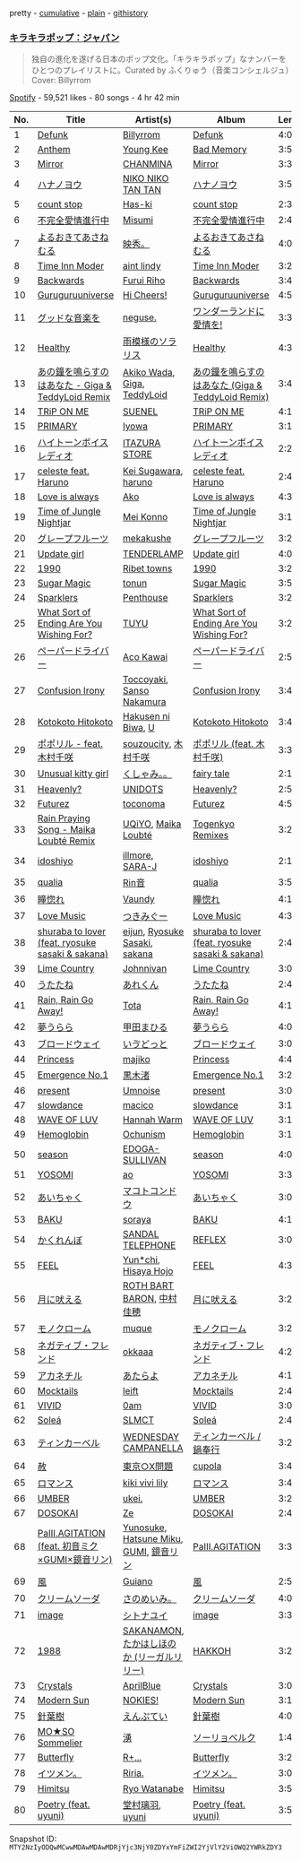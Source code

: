 pretty - [cumulative](/playlists/cumulative/37i9dQZF1DWVlypmfyCIGr.md) - [plain](/playlists/plain/37i9dQZF1DWVlypmfyCIGr) - [githistory](https://github.githistory.xyz/mackorone/spotify-playlist-archive/blob/main/playlists/plain/37i9dQZF1DWVlypmfyCIGr)

### [キラキラポップ：ジャパン](https://open.spotify.com/playlist/37i9dQZF1DWVlypmfyCIGr)

> 独自の進化を遂げる日本のポップ文化。「キラキラポップ」なナンバーをひとつのプレイリストに。Curated by ふくりゅう（音楽コンシェルジュ）Cover: Billyrrom

[Spotify](https://open.spotify.com/user/spotify) - 59,521 likes - 80 songs - 4 hr 42 min

| No. | Title | Artist(s) | Album | Length |
|---|---|---|---|---|
| 1 | [Defunk](https://open.spotify.com/track/4Sb2Ae3HEbu7m1EmZRzisq) | [Billyrrom](https://open.spotify.com/artist/7our8lu1Vk9CLnFEu3JEbc) | [Defunk](https://open.spotify.com/album/6SZGneGO90oAYw5SYYKG07) | 4:03 |
| 2 | [Anthem](https://open.spotify.com/track/6f1ukHvuOh7cLIW3M7A0tr) | [Young Kee](https://open.spotify.com/artist/4axCzBPNlQBLmcmlb6jt9a) | [Bad Memory](https://open.spotify.com/album/2vGchoZ44twGaG8FNzRDqR) | 3:52 |
| 3 | [Mirror](https://open.spotify.com/track/6tF5SVu63mcy3bxzqpTiap) | [CHANMINA](https://open.spotify.com/artist/2vjeuQwzSP5ErC1S41gONX) | [Mirror](https://open.spotify.com/album/5y2ZMwQ0HLRXW0Rsidiqws) | 3:31 |
| 4 | [ハナノヨウ](https://open.spotify.com/track/5WwC895TwQsdgxiH9qkuq5) | [NIKO NIKO TAN TAN](https://open.spotify.com/artist/1A6I0Pth32o41Soay7HhZb) | [ハナノヨウ](https://open.spotify.com/album/1NORsBbP4WjmIBG2P8OsCt) | 3:52 |
| 5 | [count stop](https://open.spotify.com/track/27z5h1bnDIhEL4m3FmCGfU) | [Has\-ki](https://open.spotify.com/artist/7pvleOZtwMfQPOkZ57czSA) | [count stop](https://open.spotify.com/album/4Rv8MZN01sLXegoGNxsgEz) | 2:31 |
| 6 | [不完全愛情進行中](https://open.spotify.com/track/1kccUSvGvxEt7tccnrfV4y) | [Misumi](https://open.spotify.com/artist/79WesJjDmCUqObjbE0mNyA) | [不完全愛情進行中](https://open.spotify.com/album/1FIf5JBEDDWxaqwvtCiRAM) | 2:41 |
| 7 | [よるおきてあさねむる](https://open.spotify.com/track/6DRaMkWwRgUzsFFPKR3uY3) | [映秀。](https://open.spotify.com/artist/5eqjGrtUd6Hed0ARBv4m0k) | [よるおきてあさねむる](https://open.spotify.com/album/5h1PfgxKzIg1GJNcjiPS4w) | 4:00 |
| 8 | [Time Inn Moder](https://open.spotify.com/track/1JvTJ0XrOzGRgFs3hF6AKb) | [aint lindy](https://open.spotify.com/artist/1fQGGKBMELqEeoBsoywDrC) | [Time Inn Moder](https://open.spotify.com/album/1GX6TYc90wKZM7Q3dJShdD) | 3:23 |
| 9 | [Backwards](https://open.spotify.com/track/1Z9bAkibAZQoHq7qRLySBu) | [Furui Riho](https://open.spotify.com/artist/6OgsusVzVrkzCvbXpv6GWh) | [Backwards](https://open.spotify.com/album/0AV6Vc6dnstWAOJpRnN25V) | 3:43 |
| 10 | [Guruguruuniverse](https://open.spotify.com/track/6P55aOEgSdtbSmerSgb8Qn) | [Hi Cheers!](https://open.spotify.com/artist/3FtZDTzCnJcwj722rHC53o) | [Guruguruuniverse](https://open.spotify.com/album/6l8hPNmilTKwxbDwcsCXEX) | 4:51 |
| 11 | [グッドな音楽を](https://open.spotify.com/track/2FNkUZUdx0PVTwtzBCoPTt) | [neguse.](https://open.spotify.com/artist/7jiFTNRWSw8zYgUj9wNJld) | [ワンダーランドに愛情を!](https://open.spotify.com/album/52s8JzniZA0dZA1D6sQOih) | 3:35 |
| 12 | [Healthy](https://open.spotify.com/track/4VDce1DBLniGNVPKvBIWFP) | [雨模様のソラリス](https://open.spotify.com/artist/5fCiDZLyLMqmm94bEl1eYc) | [Healthy](https://open.spotify.com/album/17lEuDC7tFB3sBnatUpCoP) | 4:35 |
| 13 | [あの鐘を鳴らすのはあなた \- Giga & TeddyLoid Remix](https://open.spotify.com/track/7zubA8wicSVbpW8Ih9flj8) | [Akiko Wada](https://open.spotify.com/artist/5UqBtyWeZ51GzS7pL9o5u5), [Giga](https://open.spotify.com/artist/73agKiU7x2AtIEH2IAK2iS), [TeddyLoid](https://open.spotify.com/artist/3GfNJrDTZY7voXPDx8gH9I) | [あの鐘を鳴らすのはあなた \(Giga & TeddyLoid Remix\)](https://open.spotify.com/album/2lJn5j67XTA4lqxdEOU1lf) | 3:42 |
| 14 | [TRiP ON ME](https://open.spotify.com/track/1oSl5ADRcO5xETd80mYtiO) | [SUENEL](https://open.spotify.com/artist/6uzfOUJyE43nA6qmbzM6RC) | [TRiP ON ME](https://open.spotify.com/album/7H3qHqMXOHN6ldhhFryBfe) | 4:17 |
| 15 | [PRIMARY](https://open.spotify.com/track/6IBtCyDmSZakRkMHbtPSyF) | [Iyowa](https://open.spotify.com/artist/0gox2jF74UUFl8bDQYyTFr) | [PRIMARY](https://open.spotify.com/album/2ad3l2jcLsDrdDCraEF8qK) | 3:18 |
| 16 | [ハイトーンボイスレディオ](https://open.spotify.com/track/2VlUm3aeiPL0oKUusfstYg) | [ITAZURA STORE](https://open.spotify.com/artist/1vBoaad3cFz2DdrBAfCsqu) | [ハイトーンボイスレディオ](https://open.spotify.com/album/6YgqNPwY0ceR88vSZO5QYB) | 2:27 |
| 17 | [celeste feat\. Haruno](https://open.spotify.com/track/1sqmG9MPr7oBAPPVSku4LQ) | [Kei Sugawara](https://open.spotify.com/artist/7xlTOxmnztZVNgoPlMV6YS), [haruno](https://open.spotify.com/artist/0e38gC4yKt5f26icSfhP5u) | [celeste feat\. Haruno](https://open.spotify.com/album/0vZK7EGOEaKHWScSOnKJ5O) | 2:47 |
| 18 | [Love is always](https://open.spotify.com/track/5mWFPBsJLGSt9LJjULiqKE) | [Ako](https://open.spotify.com/artist/3OZH8bAVViRcIjo4vUuIRz) | [Love is always](https://open.spotify.com/album/4txs319mQ4SGQMJo4DujYt) | 4:39 |
| 19 | [Time of Jungle Nightjar](https://open.spotify.com/track/6OFAAkdlSiwCNJTdYMw2FW) | [Mei Konno](https://open.spotify.com/artist/36kW3VLDmmpOXln57MMxCU) | [Time of Jungle Nightjar](https://open.spotify.com/album/3dq9efZARCYvrx9LJRBNO5) | 3:19 |
| 20 | [グレープフルーツ](https://open.spotify.com/track/6Ypvw8YOvQc7UdAauHN7wE) | [mekakushe](https://open.spotify.com/artist/0CWyD7hgBLQ7dIUGEDkAWz) | [グレープフルーツ](https://open.spotify.com/album/0UdrgzTTHZg2PGB7EHyzId) | 3:28 |
| 21 | [Update girl](https://open.spotify.com/track/2yyexd7H1u77Z5nG9tlszG) | [TENDERLAMP](https://open.spotify.com/artist/2LRzCWglNrweyqcfwcZDZi) | [Update girl](https://open.spotify.com/album/6CB4AzEoV5vsF9hXv5L1Gb) | 4:05 |
| 22 | [1990](https://open.spotify.com/track/5MIxRAQp9bWHxgLifPxHAz) | [Ribet towns](https://open.spotify.com/artist/4F3QYYqDmvEr90t9msxbbj) | [1990](https://open.spotify.com/album/22MDnOzn2T9T9Dodseygn8) | 3:29 |
| 23 | [Sugar Magic](https://open.spotify.com/track/25QIhqinwmNWzkM60wXLEK) | [tonun](https://open.spotify.com/artist/4eF1tYcUa9voNDX7xVTrZG) | [Sugar Magic](https://open.spotify.com/album/7vFtPaViNfyM9xb66JZtbF) | 3:55 |
| 24 | [Sparklers](https://open.spotify.com/track/2sPrM5v1J4JoCCvMlfyxxV) | [Penthouse](https://open.spotify.com/artist/50QaWH5OLY3Pkt1XNCGk6L) | [Sparklers](https://open.spotify.com/album/0TLkKfHSdOBXXK4kFKfL3v) | 3:22 |
| 25 | [What Sort of Ending Are You Wishing For?](https://open.spotify.com/track/4zymIbLisTS6tWuwmFCds3) | [TUYU](https://open.spotify.com/artist/0PHf0oiic0xAnCrRuLTtHl) | [What Sort of Ending Are You Wishing For?](https://open.spotify.com/album/79Q7Xxy3hcfDYPnoiuGtlI) | 3:20 |
| 26 | [ペーパードライバー](https://open.spotify.com/track/6YpYRWZCGjdhxKM1txkfmK) | [Aco Kawai](https://open.spotify.com/artist/10xDsE7RRrKil5bVXk2hsJ) | [ペーパードライバー](https://open.spotify.com/album/1xJSe3DIBkewet7dXPSV19) | 2:59 |
| 27 | [Confusion Irony](https://open.spotify.com/track/3gpxuqxQD7KShBwBgAcMuZ) | [Toccoyaki](https://open.spotify.com/artist/7mjNt1nc2t5g04mHMhSrp4), [Sanso Nakamura](https://open.spotify.com/artist/2zg9glE2Mtp5Cb2lfz16rb) | [Confusion Irony](https://open.spotify.com/album/4HpeJh0az8Fv7aCDFZECUU) | 3:40 |
| 28 | [Kotokoto Hitokoto](https://open.spotify.com/track/29wozyraFBkOfxOisLMfjS) | [Hakusen ni Biwa](https://open.spotify.com/artist/5CHOW552ZWCtb2CaH3V7U1), [U](https://open.spotify.com/artist/5yg4eMyfkrqwiI4AQsr65h) | [Kotokoto Hitokoto](https://open.spotify.com/album/3LQsP7bcAzwZkXQsUY4EMA) | 3:45 |
| 29 | [ポポリル \- feat\. 木村千咲](https://open.spotify.com/track/2kJt5wSgLt1LzK6AYaYhjy) | [souzoucity](https://open.spotify.com/artist/0jfrSwW42l9FzT2HDcUXuT), [木村千咲](https://open.spotify.com/artist/2gxCXIHeJ93kR6HhilaJDU) | [ポポリル \(feat\. 木村千咲\)](https://open.spotify.com/album/1usrQa1qEjMcLDSocAGOzC) | 3:38 |
| 30 | [Unusual kitty girl](https://open.spotify.com/track/29rTgwuRvSJJIlKoBjTfrz) | [くしゃみ。。](https://open.spotify.com/artist/4Bl6epmDiy4cm8sbijZNfG) | [fairy tale](https://open.spotify.com/album/1YeaZmOOGfxf9LVuQOwlqZ) | 2:14 |
| 31 | [Heavenly?](https://open.spotify.com/track/1QQ6lyNL6lcGJpA4l3FmfX) | [UNIDOTS](https://open.spotify.com/artist/2uByNuOCgzpdf1JOf1M3LZ) | [Heavenly?](https://open.spotify.com/album/28YiIo4p4jAkrQuZvrfOLn) | 2:59 |
| 32 | [Futurez](https://open.spotify.com/track/3NTaVjpl7VY1RGWd6RGroz) | [toconoma](https://open.spotify.com/artist/3XKBSRkQeskeHIpRvA5XaS) | [Futurez](https://open.spotify.com/album/4iK5RotnCqsb4hBtluRXn5) | 4:52 |
| 33 | [Rain Praying Song \- Maika Loubté Remix](https://open.spotify.com/track/6RtdHBkVWPAwInx2iBUcjU) | [UQiYO](https://open.spotify.com/artist/46yZjVAVfu5XOYzOpBlfHW), [Maika Loubté](https://open.spotify.com/artist/46Ij6NEZ6VQwUpFGZphe4m) | [Togenkyo Remixes](https://open.spotify.com/album/2zRFDlnTFxPH1Bpu3CWjqg) | 3:28 |
| 34 | [idoshiyo](https://open.spotify.com/track/4HXOB4iLo2O86YNzp7ksH1) | [illmore](https://open.spotify.com/artist/6xLWs7PzOiPY2351KcoeGZ), [SARA\-J](https://open.spotify.com/artist/5o11pS7iIyQ2H4Uw587jyL) | [idoshiyo](https://open.spotify.com/album/4SW8buxuzDa9pc1Pv3fGfk) | 2:18 |
| 35 | [qualia](https://open.spotify.com/track/0bk13Sz8myBsKxeSA7KvtT) | [Rin音](https://open.spotify.com/artist/2sd5k8N8cAOm6Q8OCcePw4) | [qualia](https://open.spotify.com/album/1dyzrKcxjjxZYM5IepSBW4) | 3:58 |
| 36 | [瞳惚れ](https://open.spotify.com/track/7ImXxPecExYBbjmDEvdd4z) | [Vaundy](https://open.spotify.com/artist/2IUl3m1H1EQ7QfNbNWvgru) | [瞳惚れ](https://open.spotify.com/album/4qVQrqIXH8XToBGY4SOOss) | 4:17 |
| 37 | [Love Music](https://open.spotify.com/track/4xIC2VZ61tE75pQu8rsU1J) | [つきみぐー](https://open.spotify.com/artist/5baN3ZS9YkfLwQikQcllYI) | [Love Music](https://open.spotify.com/album/2EKe8BPLyfsaLwNxKfRTnX) | 4:37 |
| 38 | [shuraba to lover \(feat\. ryosuke sasaki & sakana\)](https://open.spotify.com/track/4idSPsJa7RiBY6qsNaqCLY) | [eijun](https://open.spotify.com/artist/3fZEXtz36reclpIaZpu1Bx), [Ryosuke Sasaki](https://open.spotify.com/artist/7Ko1zfyR4Z9JTyv38F1iv5), [sakana](https://open.spotify.com/artist/7ynWqUtYVEl1GOhC4LmsT9) | [shuraba to lover \(feat\. ryosuke sasaki & sakana\)](https://open.spotify.com/album/4dNrdX1EwKyQ7o5cQUgAox) | 2:43 |
| 39 | [Lime Country](https://open.spotify.com/track/1kZ4nX1PQtSyuGV2o0m5fr) | [Johnnivan](https://open.spotify.com/artist/27JM9HvAAcjGJPZCoZLgWe) | [Lime Country](https://open.spotify.com/album/0yYgBALOxNmQn6xhSUlNds) | 3:09 |
| 40 | [うたたね](https://open.spotify.com/track/5ELTqKTJL8CMEhpTNECmWz) | [あれくん](https://open.spotify.com/artist/7voEy17zvlQojgmQYUlKDK) | [うたたね](https://open.spotify.com/album/7zLTIBmAfSCfN3e4orGrnv) | 2:44 |
| 41 | [Rain, Rain Go Away!](https://open.spotify.com/track/6hKiBHq1LdeGrUkmarAXX4) | [Tota](https://open.spotify.com/artist/6RptmPevPKd4YVK1VRpK3F) | [Rain, Rain Go Away!](https://open.spotify.com/album/7jtiQrVrHeXNE2n6qzBeXg) | 4:14 |
| 42 | [夢うらら](https://open.spotify.com/track/2cydPEMbHxYPv6HSdO2YWV) | [甲田まひる](https://open.spotify.com/artist/12jXKCFV7aE96Zt5792waP) | [夢うらら](https://open.spotify.com/album/53ILFBykDQtSz8PSAFSDCz) | 4:07 |
| 43 | [ブロードウェイ](https://open.spotify.com/track/2raSZjamdHq3bVk8GdGIgv) | [いゔどっと](https://open.spotify.com/artist/1IgcHRzXg2POh5QKM1p7mj) | [ブロードウェイ](https://open.spotify.com/album/7MSLbK6M2XYDpjQYyTziX4) | 3:03 |
| 44 | [Princess](https://open.spotify.com/track/1ZQuu4ET0kHhMl63MWKiD5) | [majiko](https://open.spotify.com/artist/6HX4Jrnb0WhEv9goeGoh6p) | [Princess](https://open.spotify.com/album/4QTWgKru8NlShyUZtEacvX) | 4:41 |
| 45 | [Emergence No.1](https://open.spotify.com/track/18RsGEb4NcRC6T0dqTq235) | [黒木渚](https://open.spotify.com/artist/2sVXEzwxq0HQIrfUIj76pL) | [Emergence No.1](https://open.spotify.com/album/5fkgRBj5V38v5dF62PBJnS) | 3:21 |
| 46 | [present](https://open.spotify.com/track/1Ybxyg0UEjS4JI9ipOPg40) | [Umnoise](https://open.spotify.com/artist/6mfqMKlmKZSjVBITWTT4Y7) | [present](https://open.spotify.com/album/115lTHBJkODIGmuUeX6P7m) | 3:07 |
| 47 | [slowdance](https://open.spotify.com/track/1UGZqkkwnI7Suxsk2MnmQ3) | [macico](https://open.spotify.com/artist/3E8101axpM3NdTLpv4vhhk) | [slowdance](https://open.spotify.com/album/3p2hTZIJrx0azJd5mEDZn4) | 3:10 |
| 48 | [WAVE OF LUV](https://open.spotify.com/track/3Fn5clpuHqb0bTJZd9xfpo) | [Hannah Warm](https://open.spotify.com/artist/3NpwE88TR2nUKcmg87MeL7) | [WAVE OF LUV](https://open.spotify.com/album/4g7rIcO104YEdvAw3EuPuA) | 3:12 |
| 49 | [Hemoglobin](https://open.spotify.com/track/3iPE0bDuggnq8Redh8GxfU) | [Ochunism](https://open.spotify.com/artist/3w5Y9qujoqMYzjk6aIgpnS) | [Hemoglobin](https://open.spotify.com/album/1W9yD6w2u9cnOx6wSjFVxF) | 3:17 |
| 50 | [season](https://open.spotify.com/track/2Lw8ikT9O0VRkdIWumVS25) | [EDOGA\-SULLIVAN](https://open.spotify.com/artist/0MfHOOVaHSNHSiNtOBOkkA) | [season](https://open.spotify.com/album/4YYLcw7QO0DNERsIq8Duiz) | 4:00 |
| 51 | [YOSOMI](https://open.spotify.com/track/3yvF5pstpyzo8U2pFhbq2l) | [ao](https://open.spotify.com/artist/5NUhVvh0ERaLUcVqbUfDhK) | [YOSOMI](https://open.spotify.com/album/2XqxQQVh0O8Uetqqzt8VM8) | 3:35 |
| 52 | [あいちゃく](https://open.spotify.com/track/67kHzpyQCeil9pvt51nTnu) | [マコトコンドウ](https://open.spotify.com/artist/5LGNw6Zr6yaFM9px1QiTwc) | [あいちゃく](https://open.spotify.com/album/0GMs7Khzq7Gjdl8QOd4BLJ) | 3:06 |
| 53 | [BAKU](https://open.spotify.com/track/7nrugRiLKT8AikWL9pNglh) | [soraya](https://open.spotify.com/artist/7DoRNL58n5KeGL50dxSvlB) | [BAKU](https://open.spotify.com/album/1kxBH4eYBDwSZODOCgGtBf) | 4:18 |
| 54 | [かくれんぼ](https://open.spotify.com/track/0c0Yw5HdJwLobNtCvhA5UM) | [SANDAL TELEPHONE](https://open.spotify.com/artist/6VCX4PmGhJwK9Oc4pDi1Eh) | [REFLEX](https://open.spotify.com/album/3HcaFtxChPFneO1NdX0dSy) | 3:09 |
| 55 | [FEEL](https://open.spotify.com/track/1NxrBOPCNPNMXjV5n7PNBI) | [Yun\*chi](https://open.spotify.com/artist/1cdPDJYzRj8xkFVwvVRzGq), [Hisaya Hojo](https://open.spotify.com/artist/6tCn0MpJj1qR2P5fZMThow) | [FEEL](https://open.spotify.com/album/5q9u3nMqk55evo989DA13x) | 4:37 |
| 56 | [月に吠える](https://open.spotify.com/track/38ei5SpiWb0EU4hOVkMyCJ) | [ROTH BART BARON](https://open.spotify.com/artist/3WwL2Gya2VH0zHzOdakOX2), [中村佳穂](https://open.spotify.com/artist/0illCOhPkFBykngmCWos6u) | [月に吠える](https://open.spotify.com/album/5koJBFB1gkG0R5fpQ3n1m3) | 3:25 |
| 57 | [モノクローム](https://open.spotify.com/track/2CKkxiBLvJwTaa0tpmVi6A) | [muque](https://open.spotify.com/artist/3SfOqz3ae0KRhTQzeR4m3t) | [モノクローム](https://open.spotify.com/album/7ItZ6yrP6ejXg6xSupsvEv) | 3:23 |
| 58 | [ネガティブ・フレンド](https://open.spotify.com/track/04Bwh4xylA07Ipp2VAM0ZI) | [okkaaa](https://open.spotify.com/artist/0XKKphL5aa8LY6Fn5hXjCF) | [ネガティブ・フレンド](https://open.spotify.com/album/4fv9fSlvtPk78wzocg5SRX) | 4:20 |
| 59 | [アカネチル](https://open.spotify.com/track/59ZUIR4jaj2R5HWOZPbrNa) | [あたらよ](https://open.spotify.com/artist/2yRnjWtHzmDELwYaUiX0Yh) | [アカネチル](https://open.spotify.com/album/6iIcUlMiO7uNz89DQEx2Zo) | 4:17 |
| 60 | [Mocktails](https://open.spotify.com/track/2cUhZvGJpb3gUfH61am2OL) | [leift](https://open.spotify.com/artist/57gMLz4GGinuQk4YnwwNv3) | [Mocktails](https://open.spotify.com/album/13LPbNHtgyYfvozXn7JYcA) | 2:44 |
| 61 | [VIVID](https://open.spotify.com/track/6xyujSSeof6KkAe8mm50w9) | [0am](https://open.spotify.com/artist/5y1AqWocona4stBLsBw1UJ) | [VIVID](https://open.spotify.com/album/5Wgr9L6uWi0KAA5Tc8LUfK) | 3:03 |
| 62 | [Soleá](https://open.spotify.com/track/5Hfm0fKEgn9IBsDuFpzDLu) | [SLMCT](https://open.spotify.com/artist/1gj0i6cwXRPKfDaxwNwPab) | [Soleá](https://open.spotify.com/album/3zk29O3ps9zZkXkM3ZvyzD) | 2:42 |
| 63 | [ティンカーベル](https://open.spotify.com/track/0PZPilEz9GEanxueKFIedv) | [WEDNESDAY CAMPANELLA](https://open.spotify.com/artist/0bp9CvkjQYhUJvWRHjFRWI) | [ティンカーベル / 鍋奉行](https://open.spotify.com/album/45hLH4xnbjQH5r1cjknO5j) | 3:23 |
| 64 | [赦](https://open.spotify.com/track/3Dl3lXWPbsRFciEvTefRO2) | [東京○X問題](https://open.spotify.com/artist/7a6opgruoQHR0qzCfFqph8) | [cupola](https://open.spotify.com/album/1R2Ejdw1qPA7rwB2kXLVrQ) | 3:45 |
| 65 | [ロマンス](https://open.spotify.com/track/7aYS9BNsXFIFEogRGL1rQC) | [kiki vivi lily](https://open.spotify.com/artist/5D21ZneiMBeuS22kVg2sxE) | [ロマンス](https://open.spotify.com/album/08X34HYaXRUkho62DxyGNf) | 3:44 |
| 66 | [UMBER](https://open.spotify.com/track/7dxrgQktkyu0KHfrnJKzL0) | [ukei.](https://open.spotify.com/artist/0PISjbPSQ6ucHzarrtkLcK) | [UMBER](https://open.spotify.com/album/3Rl7uFMqXA6Y03z7VKAuUE) | 3:20 |
| 67 | [DOSOKAI](https://open.spotify.com/track/1dMudQWegtmUjdKK0uWTTi) | [Ze](https://open.spotify.com/artist/4ESeNxZTeBCnVm0DyGz8yD) | [DOSOKAI](https://open.spotify.com/album/1adNWaG3EwYZU1QE8kCWAf) | 2:49 |
| 68 | [PaIII.AGITATION \(feat\. 初音ミク×GUMI×鏡音リン\)](https://open.spotify.com/track/7o3GPBlq0X0otPk0LX1CmI) | [Yunosuke](https://open.spotify.com/artist/2JVKMrMR8PZohnjTIhY3Ks), [Hatsune Miku](https://open.spotify.com/artist/6pNgnvzBa6Bthsv8SrZJYl), [GUMI](https://open.spotify.com/artist/2XEx6N3gknSmtshM0PVuxu), [鏡音リン](https://open.spotify.com/artist/2gz31oKYxWOkb2KKixMv73) | [PaIII.AGITATION](https://open.spotify.com/album/1lwUlXfM12mDSWKgSekez1) | 3:35 |
| 69 | [風](https://open.spotify.com/track/0wU8Ejhr1mAA9DdCw1nBcz) | [Guiano](https://open.spotify.com/artist/1gIxoB0mBUoPr7rPyy31xf) | [風](https://open.spotify.com/album/4hqX3NRbqoyxsSvTpkeNIM) | 2:58 |
| 70 | [クリームソーダ](https://open.spotify.com/track/14aSGhLsPb5Qeox0934E7n) | [さのめいみ。](https://open.spotify.com/artist/6FfwgA2Tm5fBHHu9PY5847) | [クリームソーダ](https://open.spotify.com/album/5rs9z2P22wsGjuOK3RXCA8) | 4:06 |
| 71 | [image](https://open.spotify.com/track/3OiD7kSBfa8IITLSHiL0Re) | [シトナユイ](https://open.spotify.com/artist/0kWlfrKUtyyjipOtWz5gkB) | [image](https://open.spotify.com/album/53hK59N4RcuH5YnRvpx829) | 3:39 |
| 72 | [1988](https://open.spotify.com/track/3pC7bnXCSVBEFXQdmFKAjN) | [SAKANAMON](https://open.spotify.com/artist/54vKDgG7qoKqB4IHVknTcl), [たかはしほのか \(リーガルリリー\)](https://open.spotify.com/artist/4XiQou3X84IFKugaK23eAa) | [HAKKOH](https://open.spotify.com/album/7HHRI0CX9N2EChwJxJOARK) | 3:22 |
| 73 | [Crystals](https://open.spotify.com/track/1prN4IwWwdDZUdXXHOCMCz) | [AprilBlue](https://open.spotify.com/artist/22596Y1hah6u7PlGUiJ7BZ) | [Crystals](https://open.spotify.com/album/0l7xqmt06X3M1NKmpLCayv) | 3:06 |
| 74 | [Modern Sun](https://open.spotify.com/track/2J2jOSJsp7xYTQ0BCnixyR) | [NOKIES!](https://open.spotify.com/artist/5fPvjmCYZRhD98MiUyuJlV) | [Modern Sun](https://open.spotify.com/album/38cQCm6UfNcA1XN8EshZqV) | 3:17 |
| 75 | [針葉樹](https://open.spotify.com/track/3tFPO0zoU0TgsfhZUdgfuZ) | [えんぷてい](https://open.spotify.com/artist/7zzRFLfG1OzxyobuR74moh) | [針葉樹](https://open.spotify.com/album/7bpwfJnwg8tdSlhKlV8vC2) | 4:09 |
| 76 | [MO★SO Sommelier](https://open.spotify.com/track/5UE3ZUSqlid9MbMRlORqzT) | [湧](https://open.spotify.com/artist/2WLQEvRcGXbXKqoEgYV3sK) | [ソーリョベルク](https://open.spotify.com/album/5pB2y8aT8gAfNa82NCcenr) | 1:46 |
| 77 | [Butterfly](https://open.spotify.com/track/1kJGuGXY4YUKD2I5UpnzZ6) | [R+...](https://open.spotify.com/artist/0h64O16J1F4o7wfmOBhN32) | [Butterfly](https://open.spotify.com/album/4JZgEloxGusyotoEfxPgaO) | 3:21 |
| 78 | [イツメン。](https://open.spotify.com/track/6S1fhXHt8tzOhdERyq3Qqa) | [Riria.](https://open.spotify.com/artist/1J6OD7vLbjEuFVgVRlusmS) | [イツメン。](https://open.spotify.com/album/08bOlAZpzJnBoKAsHRvh6H) | 3:00 |
| 79 | [Himitsu](https://open.spotify.com/track/3UvghSvNGNHqDlUVhxyV9A) | [Ryo Watanabe](https://open.spotify.com/artist/7hZUuh7qvpdk0bqwRPXYL2) | [Himitsu](https://open.spotify.com/album/7t2WbWVfQIX17XBK9ueGBC) | 3:51 |
| 80 | [Poetry \(feat\. uyuni\)](https://open.spotify.com/track/3bgYQqhSWCQ9Fmcx6iUsWA) | [堂村璃羽](https://open.spotify.com/artist/6s5z8omxqZ2k0gdGUSB0hp), [uyuni](https://open.spotify.com/artist/2RKWObN13uSEWLSr866rSn) | [Poetry \(feat\. uyuni\)](https://open.spotify.com/album/0GbEXwcH1S9EDcjhLOCR5Q) | 3:54 |

Snapshot ID: `MTY2NzIyODQwMCwwMDAwMDAwMDRjYjc3NjY0ZDYxYmFiZWI2YjVlY2ViOWQ2YWRkZDY3`
